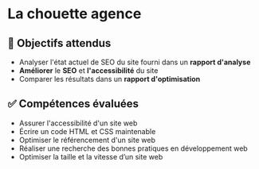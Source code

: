 # La chouette agence

## :dart: Objectifs attendus
- Analyser l'état actuel de SEO du site fourni dans un **rapport d'analyse**
- **Améliorer** le **SEO** et **l'accessibilité** du site
- Comparer les résultats dans un **rapport d'optimisation**

## :white_check_mark: Compétences évaluées
- Assurer l'accessibilité d'un site web
- Écrire un code HTML et CSS maintenable
- Optimiser le référencement d'un site web
- Réaliser une recherche des bonnes pratiques en développement web
- Optimiser la taille et la vitesse d’un site web
